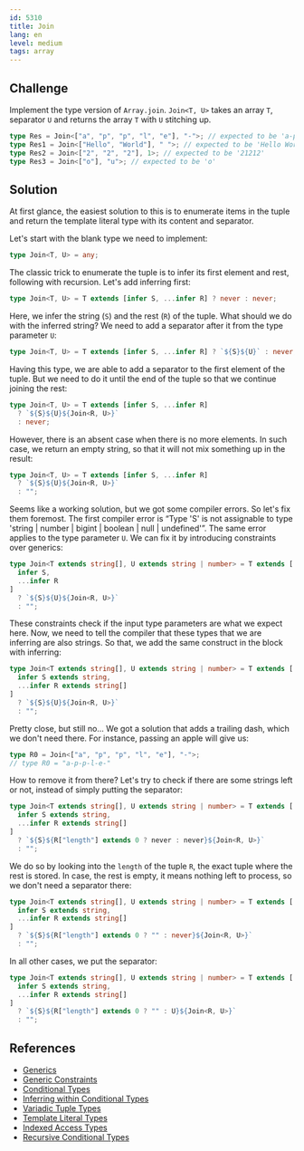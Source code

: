 ```yaml
---
id: 5310
title: Join
lang: en
level: medium
tags: array
---
```


## Challenge

Implement the type version of `Array.join`. `Join<T, U>` takes an array `T`,
separator `U` and returns the array `T` with `U` stitching up.

```typescript
type Res = Join<["a", "p", "p", "l", "e"], "-">; // expected to be 'a-p-p-l-e'
type Res1 = Join<["Hello", "World"], " ">; // expected to be 'Hello World'
type Res2 = Join<["2", "2", "2"], 1>; // expected to be '21212'
type Res3 = Join<["o"], "u">; // expected to be 'o'
```

## Solution

At first glance, the easiest solution to this is to enumerate items in the tuple
and return the template literal type with its content and separator.

Let's start with the blank type we need to implement:

```typescript
type Join<T, U> = any;
```

The classic trick to enumerate the tuple is to infer its first element and rest,
following with recursion. Let's add inferring first:

```typescript
type Join<T, U> = T extends [infer S, ...infer R] ? never : never;
```

Here, we infer the string (`S`) and the rest (`R`) of the tuple. What should we
do with the inferred string? We need to add a separator after it from the type
parameter `U`:

```typescript
type Join<T, U> = T extends [infer S, ...infer R] ? `${S}${U}` : never;
```

Having this type, we are able to add a separator to the first element of the
tuple. But we need to do it until the end of the tuple so that we continue
joining the rest:

```typescript
type Join<T, U> = T extends [infer S, ...infer R]
  ? `${S}${U}${Join<R, U>}`
  : never;
```

However, there is an absent case when there is no more elements. In such case,
we return an empty string, so that it will not mix something up in the result:

```typescript
type Join<T, U> = T extends [infer S, ...infer R]
  ? `${S}${U}${Join<R, U>}`
  : "";
```

Seems like a working solution, but we got some compiler errors. So let's fix
them foremost. The first compiler error is “Type 'S' is not assignable to type
'string | number | bigint | boolean | null | undefined'”. The same error applies
to the type parameter `U`. We can fix it by introducing constraints over
generics:

```typescript
type Join<T extends string[], U extends string | number> = T extends [
  infer S,
  ...infer R
]
  ? `${S}${U}${Join<R, U>}`
  : "";
```

These constraints check if the input type parameters are what we expect here.
Now, we need to tell the compiler that these types that we are inferring are
also strings. So that, we add the same construct in the block with inferring:

```typescript
type Join<T extends string[], U extends string | number> = T extends [
  infer S extends string,
  ...infer R extends string[]
]
  ? `${S}${U}${Join<R, U>}`
  : "";
```

Pretty close, but still no... We got a solution that adds a trailing dash, which
we don't need there. For instance, passing an apple will give us:

```typescript
type R0 = Join<["a", "p", "p", "l", "e"], "-">;
// type R0 = "a-p-p-l-e-"
```

How to remove it from there? Let's try to check if there are some strings left
or not, instead of simply putting the separator:

```typescript
type Join<T extends string[], U extends string | number> = T extends [
  infer S extends string,
  ...infer R extends string[]
]
  ? `${S}${R["length"] extends 0 ? never : never}${Join<R, U>}`
  : "";
```

We do so by looking into the `length` of the tuple `R`, the exact tuple where
the rest is stored. In case, the rest is empty, it means nothing left to
process, so we don't need a separator there:

```typescript
type Join<T extends string[], U extends string | number> = T extends [
  infer S extends string,
  ...infer R extends string[]
]
  ? `${S}${R["length"] extends 0 ? "" : never}${Join<R, U>}`
  : "";
```

In all other cases, we put the separator:

```typescript
type Join<T extends string[], U extends string | number> = T extends [
  infer S extends string,
  ...infer R extends string[]
]
  ? `${S}${R["length"] extends 0 ? "" : U}${Join<R, U>}`
  : "";
```

## References

- [Generics](https://www.typescriptlang.org/docs/handbook/2/generics.html)
- [Generic Constraints](https://www.typescriptlang.org/docs/handbook/2/generics.html#generic-constraints)
- [Conditional Types](https://www.typescriptlang.org/docs/handbook/2/conditional-types.html)
- [Inferring within Conditional Types](https://www.typescriptlang.org/docs/handbook/2/conditional-types.html#inferring-within-conditional-types)
- [Variadic Tuple Types](https://www.typescriptlang.org/docs/handbook/release-notes/typescript-4-0.html#variadic-tuple-types)
- [Template Literal Types](https://www.typescriptlang.org/docs/handbook/release-notes/typescript-4-1.html#template-literal-types)
- [Indexed Access Types](https://www.typescriptlang.org/docs/handbook/2/indexed-access-types.html)
- [Recursive Conditional Types](https://www.typescriptlang.org/docs/handbook/release-notes/typescript-4-1.html#recursive-conditional-types)
